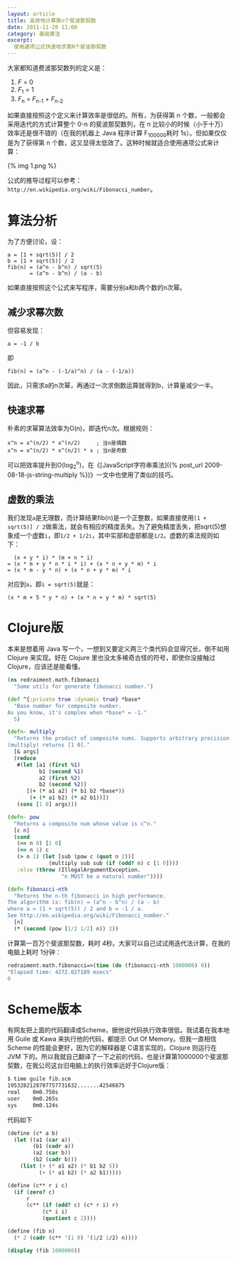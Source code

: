 ```yaml
---
layout: article
title: 高效地计算第n个斐波那契数
date: 2011-11-20 11:00
category: 基础算法
excerpt:
  使用通项公式快速地求第N个斐波那契数
---
```


大家都知道费波那契数列的定义是：

<ol>
  <li><i>F</i> = 0</li>
  <li><i>F</i><sub>1</sub> = 1</li>
  <li><i>F</i><sub>n</sub> = <i>F</i><sub>n-1</sub> + <i>F</i><sub>n-2</sub></li>
</ol>

如果直接按照这个定义来计算效率是很低的。所有，为获得第 n 个数，一般都会采用迭代的方式计算整个 0-n 的斐波那契数列，在 n 比较小的时候（小于十万）效率还是很不错的（在我的机器上 Java 程序计算 F<sub>100000</sub>耗时 1s）。但如果仅仅是为了获得第 n 个数，这又显得太低效了。这种时候就适合使用通项公式来计算：

{% img 1.png %}

公式的推导过程可以参考：`http://en.wikipedia.org/wiki/Fibonacci_number`。

# 算法分析

为了方便讨论，设：

    a = [1 + sqrt(5)] / 2
    b = [1 + sqrt(5)] / 2
    fib(n) = (a^n - b^n) / sqrt(5)
           = (a^n - b^n) / (a - b)

如果直接按照这个公式来写程序，需要分别a和b两个数的n次幂。

## 减少求幂次数

但容易发现：

    a = -1 / b

即

    fib(n) = (a^n - (-1/a)^n) / (a - (-1/a))

因此，只需求a的n次幂，再通过一次求倒数运算就得到b，计算量减少一半。

## 快速求幂

朴素的求幂算法效率为O(n)，即迭代n次。根据规则：

    x^n = x^(n/2) * x^(n/2)     ; 当n是偶数
    x^n = x^(n/2) * x^(n/2) * x ; 当n是奇数

可以把效率提升到O(log<sub>2</sub><sup>n</sup>)，在《[JavaScript字符串乘法]({% post_url 2009-08-18-js-string-multiply %})》一文中也使用了类似的技巧。

## 虚数的乘法

我们发现`a`是无理数，而计算结果fib(n)是一个正整数，如果直接使用`[1 + sqrt(5)] / 2`做乘法，就会有相应的精度丢失。为了避免精度丢失，把sqrt(5)想象成一个虚数`i`，即`1/2 + 1/2i`，其中实部和虚部都是`1/2`。虚数的乘法规则如下：

      (x + y * i) * (m + n * i)
    = (x * m + y * n * i * i) + (x * n + y * m) * i
    = (x * m - y * n) + (x * n + y * m) * i

对应到`a`，即`i = sqrt(5)`就是：

    (x * m + 5 * y * n) + (x * n + y * m) * sqrt(5)

# Clojure版

本来是想着用 Java 写一个，一想到又要定义两三个类代码会显得冗长，倒不如用 Clojure 来实现。好在 Clojure 里也没太多稀奇古怪的符号，即使你没接触过 Clojure，应该还是能看懂。

```clojure
(ns redraiment.math.fibonacci
  "Some utils for generate fibonacci number.")

(def ^{:private true :dynamic true} *base*
  "Base number for composite number.
As you know, it's complex when *base* = -1."
  5)

(defn- multiply
  "Returns the product of composite nums. Supports arbitrary precision.
(multiply) returns [1 0]."
  [& args]
  (reduce
   #(let [a1 (first %1)
          b1 (second %1)
          a2 (first %2)
          b2 (second %2)]
      [(+ (* a1 a2) (* b1 b2 *base*))
       (+ (* a1 b2) (* a2 b1))])
   (cons [1 0] args)))

(defn- pow
  "Returns a composite num whose value is c^n."
  [c n]
  (cond
   (== n 0) [1 0]
   (== n 1) c
   (> n 1) (let [sub (pow c (quot n 2))]
             (multiply sub sub (if (odd? n) c [1 0])))
   :else (throw (IllegalArgumentException.
                 "n MUST be a natural number"))))

(defn fibonacci-nth
  "Returns the n-th fibonacci in high performance.
The algorithm is: fib(n) = (a^n - b^n) / (a - b)
where a = (1 + sqrt(5)) / 2 and b = -1 / a.
See http://en.wikipedia.org/wiki/Fibonacci_number."
  [n]
  (* (second (pow [1/2 1/2] n)) 2))
```

计算第一百万个斐波那契数，耗时 4秒。大家可以自己试试用迭代法计算，在我的电脑上耗时 1分钟：

```clojure
redraiment.math.fibonacci=>(time (do (fibonacci-nth 1000000) 0))
"Elapsed time: 4272.027189 msecs"
0
```

# Scheme版本

有网友把上面的代码翻译成Scheme，据他说代码执行效率很低。我试着在我本地用 Guile 或 Kawa 来执行他的代码，都提示 Out Of Memory。但我一直相信 Scheme 的性能会更好，因为它的解释器是 C语言实现的，Clojure 则运行在 JVM 下的。所以我就自己翻译了一下之前的代码，也是计算第1000000个斐波那契数，在我公司这台旧电脑上的执行效率远好于Clojure版：

```bash
$ time guile fib.scm
1953282128707757731632.......42546875
real    0m0.750s
user    0m0.265s
sys     0m0.124s
```

代码如下

```scheme
(define (c* a b)
  (let ((a1 (car a))
        (b1 (cadr a))
        (a2 (car b))
        (b2 (cadr b)))
    (list (+ (* a1 a2) (* b1 b2 5))
          (+ (* a1 b2) (* a2 b1)))))

(define (c** r i c)
  (if (zero? c)
      r
      (c** (if (odd? c) (c* r i) r)
           (c* i i)
           (quotient c 2))))

(define (fib n)
  (* 2 (cadr (c** '(1 0) '(1/2 1/2) n))))

(display (fib 1000000))
```
